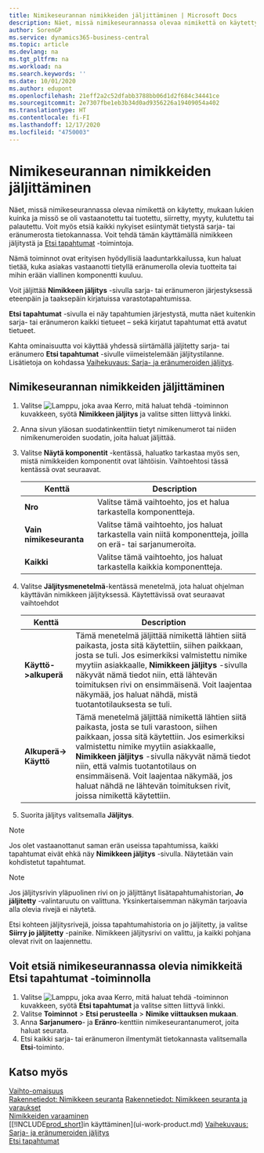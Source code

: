 ```yaml
---
title: Nimikeseurannan nimikkeiden jäljittäminen | Microsoft Docs
description: Näet, missä nimikeseurannassa olevaa nimikettä on käytetty, mukaan lukien kuinka ja missö se oli vastaanotettu tai tuotettu, siirretty, myyty, kulutettu tai palautettu. Voit myös etsiä kaikki nykyiset esiintymät tietystä sarja- tai eränumerosta tietokannassa. Voit tehdä tämän käyttämällä nimikkeen jäljitystä ja Navigoi-toimintoja.
author: SorenGP
ms.service: dynamics365-business-central
ms.topic: article
ms.devlang: na
ms.tgt_pltfrm: na
ms.workload: na
ms.search.keywords: ''
ms.date: 10/01/2020
ms.author: edupont
ms.openlocfilehash: 21eff2a2c52dfabb3788bb06d1d2f684c34441ce
ms.sourcegitcommit: 2e7307fbe1eb3b34d0ad9356226a19409054a402
ms.translationtype: HT
ms.contentlocale: fi-FI
ms.lasthandoff: 12/17/2020
ms.locfileid: "4750003"
---
```

# <a name="trace-item-tracked-items"></a>Nimikeseurannan nimikkeiden jäljittäminen
Näet, missä nimikeseurannassa olevaa nimikettä on käytetty, mukaan lukien kuinka ja missö se oli vastaanotettu tai tuotettu, siirretty, myyty, kulutettu tai palautettu. Voit myös etsiä kaikki nykyiset esiintymät tietystä sarja- tai eränumerosta tietokannassa. Voit tehdä tämän käyttämällä nimikkeen jäljitystä ja [Etsi tapahtumat](ui-find-entries.md) -toimintoja.  

Nämä toiminnot ovat erityisen hyödyllisiä laaduntarkkailussa, kun haluat tietää, kuka asiakas vastaanotti tietyllä eränumerolla olevia tuotteita tai mihin erään viallinen komponentti kuuluu.  

 Voit jäljittää **Nimikkeen jäljitys** -sivulla sarja- tai eränumeron järjestyksessä eteenpäin ja taaksepäin kirjatuissa varastotapahtumissa.  

 **Etsi tapahtumat** -sivulla ei näy tapahtumien järjestystä, mutta näet kuitenkin sarja- tai eränumeron kaikki tietueet – sekä kirjatut tapahtumat että avatut tietueet.  

 Kahta ominaisuutta voi käyttää yhdessä siirtämällä jäljitetty sarja- tai eränumero **Etsi tapahtumat** -sivulle viimeistelemään jäljitystilanne. Lisätietoja on kohdassa [Vaihekuvaus: Sarja- ja eränumeroiden jäljitys](walkthrough-tracing-serial-lot-numbers.md).  

## <a name="to-trace-item-tracked-items"></a>Nimikeseurannan nimikkeiden jäljittäminen  

1.  Valitse ![Lamppu, joka avaa Kerro, mitä haluat tehdä -toiminnon](media/ui-search/search_small.png "Kerro, mitä haluat tehdä") kuvakkeen, syötä **Nimikkeen jäljitys** ja valitse sitten liittyvä linkki.  
2.  Anna sivun yläosan suodatinkenttiin tietyt nimikenumerot tai niiden nimikenumeroiden suodatin, joita haluat jäljittää.  
3.  Valitse **Näytä komponentit** -kentässä, haluatko tarkastaa myös sen, mistä nimikkeiden komponentit ovat lähtöisin. Vaihtoehtosi tässä kentässä ovat seuraavat.  

    |Kenttä|Description|  
    |----------------------------------|---------------------------------------|  
    |**Nro**|Valitse tämä vaihtoehto, jos et halua tarkastella komponentteja.|  
    |**Vain nimikeseuranta**|Valitse tämä vaihtoehto, jos haluat tarkastella vain niitä komponentteja, joilla on erä- tai sarjanumeroita.|  
    |**Kaikki**|Valitse tämä vaihtoehto, jos haluat tarkastella kaikkia komponentteja.|  

4.  Valitse **Jäljitysmenetelmä**-kentässä menetelmä, jota haluat ohjelman käyttävän nimikkeen jäljityksessä. Käytettävissä ovat seuraavat vaihtoehdot  

    |Kenttä|Description|  
    |----------------------------------|---------------------------------------|  
    |**Käyttö->alkuperä**|Tämä menetelmä jäljittää nimikettä lähtien siitä paikasta, josta sitä käytettiin, siihen paikkaan, josta se tuli. Jos esimerkiksi valmistettu nimike myytiin asiakkaalle, **Nimikkeen jäljitys** -sivulla näkyvät nämä tiedot niin, että lähtevän toimituksen rivi on ensimmäisenä. Voit laajentaa näkymää, jos haluat nähdä, mistä tuotantotilauksesta se tuli.|  
    |**Alkuperä-> Käyttö**|Tämä menetelmä jäljittää nimikettä lähtien siitä paikasta, josta se tuli varastoon, siihen paikkaan, jossa sitä käytettiin. Jos esimerkiksi valmistettu nimike myytiin asiakkaalle, **Nimikkeen jäljitys** -sivulla näkyvät nämä tiedot niin, että valmis tuotantotilaus on ensimmäisenä. Voit laajentaa näkymää, jos haluat nähdä ne lähtevän toimituksen rivit, joissa nimikettä käytettiin.|  

5.  Suorita jäljitys valitsemalla **Jäljitys**.  

> [!NOTE]  
>  Jos olet vastaanottanut saman erän useissa tapahtumissa, kaikki tapahtumat eivät ehkä näy **Nimikkeen jäljitys** -sivulla. Näytetään vain kohdistetut tapahtumat.  

> [!NOTE]  
>  Jos jäljitysrivin yläpuolinen rivi on jo jäljittänyt lisätapahtumahistorian, **Jo jäljitetty** -valintaruutu on valittuna. Yksinkertaisemman näkymän tarjoavia alla olevia rivejä ei näytetä.  
>   
>  Etsi kohteen jäljitysrivejä, joissa tapahtumahistoria on jo jäljitetty, ja valitse **Siirry jo jäljitetty** -painike. Nimikkeen jäljitysrivi on valittu, ja kaikki pohjana olevat rivit on laajennettu.  

## <a name="to-find-item-tracked-items-with-find-entries"></a>Voit etsiä nimikeseurannassa olevia nimikkeitä Etsi tapahtumat -toiminnolla  

1. Valitse ![Lamppu, joka avaa Kerro, mitä haluat tehdä -toiminnon](media/ui-search/search_small.png "Kerro, mitä haluat tehdä") kuvakkeen, syötä **Etsi tapahtumat** ja valitse sitten liittyvä linkki.  
2. Valitse **Toiminnot** > **Etsi perusteella** > **Nimike viittauksen mukaan**.
3. Anna **Sarjanumero**- ja **Eränro**-kenttiin nimikeseurantanumerot, joita haluat seurata.  
4. Etsi kaikki sarja- tai eränumeron ilmentymät tietokannasta valitsemalla **Etsi**-toiminto.  

## <a name="see-also"></a>Katso myös  
[Vaihto-omaisuus](inventory-manage-inventory.md)  
[Rakennetiedot: Nimikkeen seuranta](design-details-item-tracking.md)
[Rakennetiedot: Nimikkeen seuranta ja varaukset](design-details-item-tracking-and-reservations.md)  
[Nimikkeiden varaaminen](inventory-how-to-reserve-items.md)  
[[!INCLUDE[prod_short](includes/prod_short.md)]in käyttäminen](ui-work-product.md)
[Vaihekuvaus: Sarja- ja eränumeroiden jäljitys](walkthrough-tracing-serial-lot-numbers.md)  
[Etsi tapahtumat](ui-find-entries.md)  

